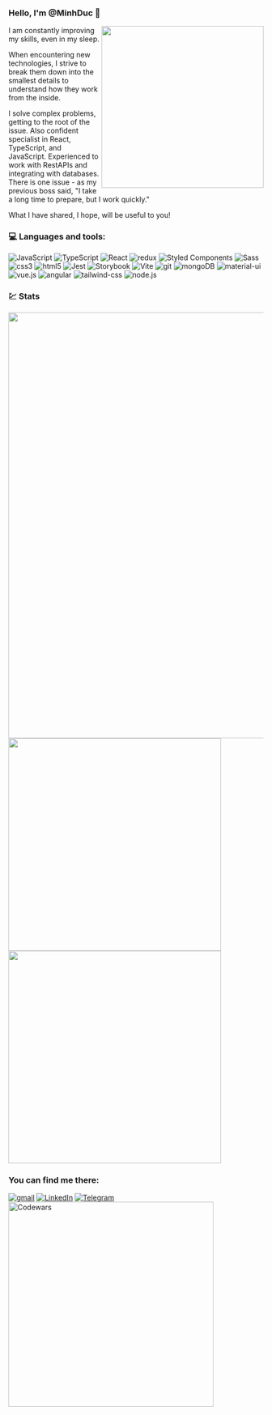 ### Hello, I'm @MinhDuc 👋

<img align="right" src="https://i.giphy.com/xR0rszLTwr2ZhMbhdA.webp" width="320">

I am constantly improving my skills, even in my sleep.

When encountering new technologies, I strive to break them down into the smallest details to understand how they work from the inside.

I solve complex problems, getting to the root of the issue. Also confident specialist in React, TypeScript, and JavaScript.
Experienced to work with RestAPIs and integrating with databases.
There is one issue - as my previous boss said, "I take a long time to prepare, but I work quickly."

What I have shared, I hope, will be useful to you!

### 💻 Languages and tools:

<p>
  <img alt="JavaScript" src="https://img.shields.io/badge/JavaScript-F7DF1E?style=flat-square&logo=javascript&logoColor=black" />
   <img alt="TypeScript" src="https://img.shields.io/badge/TypeScript-007ACC?style=flat-square&logo=typescript&logoColor=white" />
  <img alt="React" src="https://img.shields.io/badge/-React-45b8d8?style=flat-square&logo=react&logoColor=white" />
  <img alt="redux" src="https://img.shields.io/badge/-Redux-764ABC?style=flat-square&logo=redux&logoColor=white" />
  <img alt="Styled Components" src="https://img.shields.io/badge/-Styled_Components-db7092?style=flat-square&logo=styled-components&logoColor=white" />
  <img alt="Sass" src="https://img.shields.io/badge/-Sass-CC6699?style=flat-square&logo=sass&logoColor=white" />
  <img alt="css3" src="https://img.shields.io/badge/-CSS-017dc8?style=flat-square&logo=css3&logoColor=white" />
  <img alt="html5" src="https://img.shields.io/badge/-HTML5-E34F26?style=flat-square&logo=html5&logoColor=white" />
  <img alt="Jest" src="https://img.shields.io/badge/-Jest-c53d17?style=flat-square&logo=jest&logoColor=white" />
  <img alt="Storybook" src="https://img.shields.io/badge/-Storybook-f1618c?style=flat-square&logo=storybook&logoColor=white" />
  <img alt="Vite" src="https://img.shields.io/badge/-Vite-8F6EFE?style=flat-square&logo=vite&logoColor=white" />
  <img alt="git" src="https://img.shields.io/badge/-Git-F05032?style=flat-square&logo=git&logoColor=white" />
  <img alt="mongoDB" src="https://img.shields.io/badge/MongoDB-4EA94B?style=flat-square&logo=mongodb&logoColor=white" />
 <img alt="material-ui" src="https://img.shields.io/badge/Material--UI-0081CB?style=flat-square&logo=material-ui&logoColor=white" />
 <img alt="vue.js" src="https://img.shields.io/badge/Vue.js-35495E?style=flat-square&logo=vue.js&logoColor=4FC08D" />
 <img alt="angular" src="https://img.shields.io/badge/Angular-DD0031?style=flat-square&logo=angular&logoColor=white" />
  <img alt="tailwind-css" src="https://img.shields.io/badge/Tailwind_CSS-38B2AC?style=flat-square&logo=tailwind-css&logoColor=white" />
  <img alt="node.js" src="https://img.shields.io/badge/Node.js-43853D?style=flat-square&logo=node.js&logoColor=white" />
</p>

### 💹 Stats

<div id="stat" align="left">
  <img src="https://github-profile-summary-cards.vercel.app/api/cards/profile-details?username=ogdp&theme=prussian" width="842" alt=""/>
  <img src="https://github-profile-summary-cards.vercel.app/api/cards/most-commit-language?username=ogdp&theme=prussian" width="420" alt=""/>
  <img src="https://github-profile-summary-cards.vercel.app/api/cards/stats?username=ogdp&theme=prussian" width="420" alt=""/>
</div>

### You can find me there:

[![gmail](https://img.shields.io/badge/-mail-282c34?style=for-the-badge&logo=gmail)][gmail]
[![LinkedIn](https://img.shields.io/badge/-LinkedIn-282c34?style=for-the-badge&logo=LinkedIn&logoColor=blue)][linkedin]
[![Telegram](https://img.shields.io/badge/-Telegram-282c34?style=for-the-badge&logo=Telegram)][telegram]
[<img alt="Codewars" width="405px" src="https://www.codewars.com/users/ogdp/badges/small"/>][codewars]

[gmail]: mailto:lqminhduc@gmail.com
[telegram]: https://t.me/lequangminhduc
[linkedin]: https://www.linkedin.com/in/lequangminhduc/
[codewars]: https://www.codewars.com/users/ogdp
